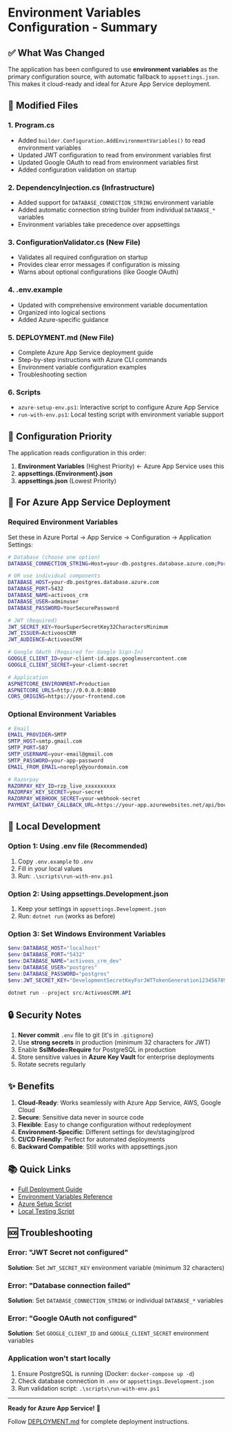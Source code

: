 # Environment Variables Configuration - Summary

## ✅ What Was Changed

The application has been configured to use **environment variables** as the primary configuration source, with automatic fallback to `appsettings.json`. This makes it cloud-ready and ideal for Azure App Service deployment.

## 🔧 Modified Files

### 1. **Program.cs**
- Added `builder.Configuration.AddEnvironmentVariables()` to read environment variables
- Updated JWT configuration to read from environment variables first
- Updated Google OAuth to read from environment variables first
- Added configuration validation on startup

### 2. **DependencyInjection.cs** (Infrastructure)
- Added support for `DATABASE_CONNECTION_STRING` environment variable
- Added automatic connection string builder from individual `DATABASE_*` variables
- Environment variables take precedence over appsettings

### 3. **ConfigurationValidator.cs** (New File)
- Validates all required configuration on startup
- Provides clear error messages if configuration is missing
- Warns about optional configurations (like Google OAuth)

### 4. **.env.example**
- Updated with comprehensive environment variable documentation
- Organized into logical sections
- Added Azure-specific guidance

### 5. **DEPLOYMENT.md** (New File)
- Complete Azure App Service deployment guide
- Step-by-step instructions with Azure CLI commands
- Environment variable configuration examples
- Troubleshooting section

### 6. **Scripts**
- `azure-setup-env.ps1`: Interactive script to configure Azure App Service
- `run-with-env.ps1`: Local testing script with environment variable support

## 📝 Configuration Priority

The application reads configuration in this order:

1. **Environment Variables** (Highest Priority) ← Azure App Service uses this
2. **appsettings.{Environment}.json**
3. **appsettings.json** (Lowest Priority)

## 🚀 For Azure App Service Deployment

### Required Environment Variables

Set these in Azure Portal → App Service → Configuration → Application Settings:

```bash
# Database (choose one option)
DATABASE_CONNECTION_STRING=Host=your-db.postgres.database.azure.com;Port=5432;Database=activoos_crm;Username=user;Password=pass;SslMode=Require

# OR use individual components
DATABASE_HOST=your-db.postgres.database.azure.com
DATABASE_PORT=5432
DATABASE_NAME=activoos_crm
DATABASE_USER=adminuser
DATABASE_PASSWORD=YourSecurePassword

# JWT (Required)
JWT_SECRET_KEY=YourSuperSecretKey32CharactersMinimum
JWT_ISSUER=ActivoosCRM
JWT_AUDIENCE=ActivoosCRM

# Google OAuth (Required for Google Sign-In)
GOOGLE_CLIENT_ID=your-client-id.apps.googleusercontent.com
GOOGLE_CLIENT_SECRET=your-client-secret

# Application
ASPNETCORE_ENVIRONMENT=Production
ASPNETCORE_URLS=http://0.0.0.0:8080
CORS_ORIGINS=https://your-frontend.com
```

### Optional Environment Variables

```bash
# Email
EMAIL_PROVIDER=SMTP
SMTP_HOST=smtp.gmail.com
SMTP_PORT=587
SMTP_USERNAME=your-email@gmail.com
SMTP_PASSWORD=your-app-password
EMAIL_FROM_EMAIL=noreply@yourdomain.com

# Razorpay
RAZORPAY_KEY_ID=rzp_live_xxxxxxxxxx
RAZORPAY_KEY_SECRET=your-secret
RAZORPAY_WEBHOOK_SECRET=your-webhook-secret
PAYMENT_GATEWAY_CALLBACK_URL=https://your-app.azurewebsites.net/api/bookings/webhook/payment
```

## 🧪 Local Development

### Option 1: Using .env file (Recommended)

1. Copy `.env.example` to `.env`
2. Fill in your local values
3. Run: `.\scripts\run-with-env.ps1`

### Option 2: Using appsettings.Development.json

1. Keep your settings in `appsettings.Development.json`
2. Run: `dotnet run` (works as before)

### Option 3: Set Windows Environment Variables

```powershell
$env:DATABASE_HOST="localhost"
$env:DATABASE_PORT="5432"
$env:DATABASE_NAME="activoos_crm_dev"
$env:DATABASE_USER="postgres"
$env:DATABASE_PASSWORD="postgres"
$env:JWT_SECRET_KEY="DevelopmentSecretKeyForJWTTokenGeneration123456789"

dotnet run --project src/ActivoosCRM.API
```

## 🔒 Security Notes

1. **Never commit** `.env` file to git (it's in `.gitignore`)
2. Use **strong secrets** in production (minimum 32 characters for JWT)
3. Enable **SslMode=Require** for PostgreSQL in production
4. Store sensitive values in **Azure Key Vault** for enterprise deployments
5. Rotate secrets regularly

## ✨ Benefits

1. **Cloud-Ready**: Works seamlessly with Azure App Service, AWS, Google Cloud
2. **Secure**: Sensitive data never in source code
3. **Flexible**: Easy to change configuration without redeployment
4. **Environment-Specific**: Different settings for dev/staging/prod
5. **CI/CD Friendly**: Perfect for automated deployments
6. **Backward Compatible**: Still works with appsettings.json

## 📚 Quick Links

- [Full Deployment Guide](./DEPLOYMENT.md)
- [Environment Variables Reference](./.env.example)
- [Azure Setup Script](./scripts/azure-setup-env.ps1)
- [Local Testing Script](./scripts/run-with-env.ps1)

## 🆘 Troubleshooting

### Error: "JWT Secret not configured"
**Solution**: Set `JWT_SECRET_KEY` environment variable (minimum 32 characters)

### Error: "Database connection failed"
**Solution**: Set `DATABASE_CONNECTION_STRING` or individual `DATABASE_*` variables

### Error: "Google OAuth not configured"
**Solution**: Set `GOOGLE_CLIENT_ID` and `GOOGLE_CLIENT_SECRET` environment variables

### Application won't start locally
1. Ensure PostgreSQL is running (Docker: `docker-compose up -d`)
2. Check database connection in `.env` or `appsettings.Development.json`
3. Run validation script: `.\scripts\run-with-env.ps1`

---

**Ready for Azure App Service!** 🎉

Follow [DEPLOYMENT.md](./DEPLOYMENT.md) for complete deployment instructions.

